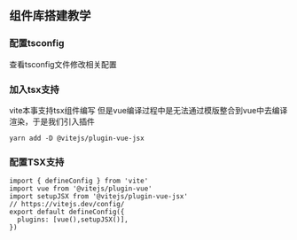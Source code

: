 



## 组件库搭建教学
### 配置tsconfig
查看tsconfig文件修改相关配置

### 加入tsx支持
vite本事支持tsx组件编写 但是vue编译过程中是无法通过模版整合到vue中去编译渲染，于是我们引入插件
```
yarn add -D @vitejs/plugin-vue-jsx
```
### 配置TSX支持
```
import { defineConfig } from 'vite'
import vue from '@vitejs/plugin-vue'
import setupJSX from '@vitejs/plugin-vue-jsx'
// https://vitejs.dev/config/
export default defineConfig({
  plugins: [vue(),setupJSX()],
})

```